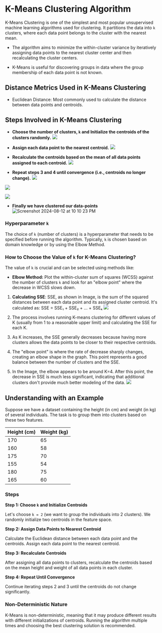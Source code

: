 
# K-Means Clustering Algorithm

K-Means Clustering is one of the simplest and most popular unsupervised machine learning algorithms used for clustering. It partitions the data into `k` clusters, where each data point belongs to the cluster with the nearest mean.

- The algorithm aims to minimize the within-cluster variance by iteratively assigning data points to the nearest cluster center and then recalculating the cluster centers.

- K-Means is useful for discovering groups in data where the group membership of each data point is not known.

## Distance Metrics Used in K-Means Clustering

- Euclidean Distance: Most commonly used to calculate the distance between data points and centroids.

## Steps Involved in K-Means Clustering

- **Choose the number of clusters, `k` and Initialize the centroids of the clusters randomly.**
![](https://github.com/user-attachments/assets/2c154b0d-d37e-4ca4-a8f7-0516ee14f1c0)

- **Assign each data point to the nearest centroid.**
![](https://github.com/user-attachments/assets/9d55f059-7b57-4772-98b3-dbd0c4cf5375)

- **Recalculate the centroids based on the mean of all data points assigned to each centroid.**
![](https://github.com/user-attachments/assets/7901941d-458e-452f-8af5-fa991b8e4099)

- **Repeat steps 3 and 4 until convergence (i.e., centroids no longer change).**
![](https://github.com/user-attachments/assets/9d54fa4f-0404-482b-ab2d-6e91481db44d)

![](https://github.com/user-attachments/assets/ecdadc4d-b887-435b-a75e-f436aa9fcdb2)

![](https://github.com/user-attachments/assets/92367b10-7eaf-466d-ad1d-2e55641f2038)

- **Finally we have clustered our data-points**
![Screenshot 2024-08-12 at 10 10 23 PM](https://github.com/user-attachments/assets/c5fb4021-bb4e-4e28-85da-2cdff4cab499)

### Hyperparameter `k`

The choice of `k` (number of clusters) is a hyperparameter that needs to be specified before running the algorithm. Typically, `k` is chosen based on domain knowledge or by using the Elbow Method.

### How to Choose the Value of `k` for K-Means Clustering?

The value of `k` is crucial and can be selected using methods like:

- **Elbow Method:** Plot the within-cluster sum of squares (WCSS) against the number of clusters `k` and look for an "elbow point" where the decrease in WCSS slows down.

1. **Calculating SSE**: SSE, as shown in Image, is the sum of the squared distances between each data point and its assigned cluster centroid. It's calculated as:
SSE = SSE₁ + SSE₂ + ... + SSEₖ 
![](https://github.com/user-attachments/assets/d4117f79-e4c5-4d14-a296-00d2175e8429)

2. The process involves running K-means clustering for different values of K (usually from 1 to a reasonable upper limit) and calculating the SSE for each K.

3. As K increases, the SSE generally decreases because having more clusters allows the data points to be closer to their respective centroids.

4. The "elbow point" is where the rate of decrease sharply changes, creating an elbow shape in the graph. This point represents a good balance between the number of clusters and the SSE.

5. In the Image, the elbow appears to be around K=4. After this point, the decrease in SSE is much less significant, indicating that additional clusters don't provide much better modeling of the data.
![](https://github.com/user-attachments/assets/1b965422-7144-425f-9b31-baf2e3ece5ba)

## Understanding with an Example

Suppose we have a dataset containing the height (in cm) and weight (in kg) of several individuals. The task is to group them into clusters based on these two features.

| Height (cm) | Weight (kg) |
|-------------|-------------|
| 170         | 65          |
| 160         | 58          |
| 175         | 70          |
| 155         | 54          |
| 180         | 75          |
| 165         | 60          |

### Steps

**Step 1: Choose `k` and Initialize Centroids**

Let's choose `k = 2` (we want to group the individuals into 2 clusters). We randomly initialize two centroids in the feature space.

**Step 2: Assign Data Points to Nearest Centroid**

Calculate the Euclidean distance between each data point and the centroids. Assign each data point to the nearest centroid.

**Step 3: Recalculate Centroids**

After assigning all data points to clusters, recalculate the centroids based on the mean height and weight of all data points in each cluster.

**Step 4: Repeat Until Convergence**

Continue iterating steps 2 and 3 until the centroids do not change significantly.

### Non-Deterministic Nature

K-Means is non-deterministic, meaning that it may produce different results with different initializations of centroids. Running the algorithm multiple times and choosing the best clustering solution is recommended.











